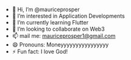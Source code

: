 - 👋 Hi, I’m @mauriceprosper
- 👀 I’m interested in Application Developments
- 🌱 I’m currently learning Flutter
- 💞️ I’m looking to collaborate on Web3
- 📫 mail me: mauriceprosper1@gmail.com
- 😄 Pronouns: Moneyyyyyyyyyyyyyyyy
- ⚡ Fun fact: I love God!

<!---
mauriceprosper/mauriceprosper is a ✨ special ✨ repository because its `README.md` (this file) appears on your GitHub profile.
You can click the Preview link to take a look at your changes.
--->

